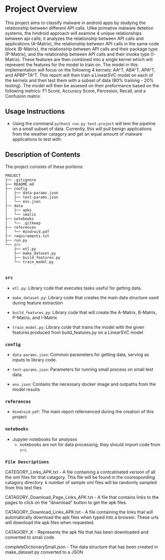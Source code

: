 





# Project Overview

This project aims to classify malware in android apps by studying the relationship between different API calls. Ulike primative malware detetion systems, the hindroid approach will examine 4 unique relationships between api calls; it analyzes the relationship between API calls and applications (A-Matrix), the relationship between API calls in the same code block (B-Matrix), the relationship between API calls and their package type (P-Matrix), and the relationship between API calls and their invoke type (I-Matrix). These features are then combined into a single kernel which will represent the features for the model to train on. The model in this implementation will focus on the following 4 kernels: AA^T, ABA^T, APA^T, and APBP^TA^T. This report will then train a LinearSVC model on each of the kernels and then test them with a subset of data (80% training - 20% testing). The model will then be assesed on their preformance based on the following metrics: F1 Score, Accuracy Score, Percesion, Recall, and a Confusion matrix. 

## Usage Instructions

* Using the command `python3 run.py test-project` will test the pipeline on a small subset of data. Currently, this will pull benign applications from the weather catagory and get an equal amount of malware applications to test with. 

## Description of Contents

The project consists of these portions:
```
PROJECT
├── .gitignore
├── README.md
├── config
│   ├── data-params.json
│   ├── test-params.json
│   └── env.json
├── data
│   ├── apks
│   └── smalis
├── notebooks
│   └── .gitkeep
├── references
│   └── Hindroid.pdf
├── requirements.txt
├── run.py
└── src
    ├── etl.py
    ├── make_dataset.py
    ├── build_features.py
    └── train_model.py
    
```

### `src`

* `etl.py`: Library code that executes tasks useful for getting data. 

* `make_dataset.py`: Library code that creates the main data structure used during feature extraction

* `build_features.py`: Library code that will create the A-Matrix, B-Matrix, P-Matrix, and I-Matrix

* `train_model.py`: Library code that trains the model with the given features produced from build_features.py on a LinearSVC model

### `config`

* `data-params.json`: Common parameters for getting data, serving as
  inputs to library code.
  
* `test-params.json`: Parameters for running small process on small
  test data.
  
* `env.json`: Contains the necessary docker image and outpaths from the model results
  
### `references`

* `Hindroid.pdf`: The main report refernenced during the creation of this project

### `notebooks`

* Jupyter notebooks for *analyses*
  - notebooks are not for data processing; they should import code
    from `src`.
    
    

### `File Descriptions`

CATEGORY_Links_APK.txt - A file containing a contcatinated version of all the xml
files for that catagory. This file will be found in the cooresponding catagory directory.
k number of sample xml files will be randomly sampled from this text files

CATAGORY_Download_Page_Links_APK.txt - A file that contains links to the pages to
click on the "download" button to get the apk files.

CATAGORY_Download_Links_APK.txt - A file containing the links that will automatically
download the apk files when typed into a browser. These urls will download the apk
files when requested.

CATAGORY_K - Represents the apk file that has been downloaded and converted to
smali code

completeDictionarySmall.json - The data structure that has been created in make_dataset.py converted to a JSON



